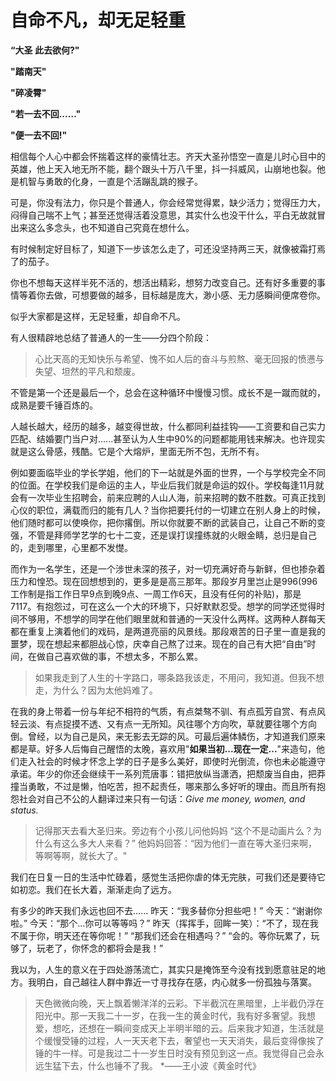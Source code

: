 # 自命不凡，却无足轻重

**“大圣 此去欲何?"**

**"踏南天"**

**"碎凌霄"**

**"若一去不回……"**

**"便一去不回!"**

相信每个人心中都会怀揣着这样的豪情壮志。齐天大圣孙悟空一直是儿时心目中的英雄，他上天入地无所不能，翻个跟头十万八千里，抖一抖威风，山崩地也裂。他是机智与勇敢的化身，一直是个活蹦乱跳的猴子。

可是，你没有法力，你只是个普通人，你会经常觉得累，缺少活力；觉得压力大，闷得自己喘不上气；甚至还觉得活着没意思，其实什么也没干什么，平白无故就冒出来这么多念头，也不知道自己究竟在想什么。

有时候制定好目标了，知道下一步该怎么走了，可还没坚持两三天，就像被霜打焉了的茄子。

你也不想每天这样半死不活的，想活出精彩，想努力改变自己。还有好多重要的事情等着你去做，可想要做的越多，目标越是庞大，渺小感、无力感瞬间便席卷你。

似乎大家都是这样，无足轻重，却自命不凡。

有人很精辟地总结了普通人的一生——分四个阶段：

> 心比天高的无知快乐与希望、愧不如人后的奋斗与煎熬、毫无回报的愤懑与失望、坦然的平凡和颓废。

不管是第一个还是最后一个，总会在这种循环中慢慢习惯。成长不是一蹴而就的，成熟是要千锤百炼的。

人越长越大，经历的越多，越变得世故，什么都同利益挂钩——工资要和自己实力匹配、结婚要门当户对......甚至认为人生中90%的问题都能用钱来解决。也许现实就是这么骨感，残酷。它是个大熔炉，里面无所不包，无所不有。

例如要面临毕业的学长学姐，他们的下一站就是外面的世界，一个与学校完全不同的位面。在学校我们是命运的主人，毕业后我们就是命运的奴仆。学校每逢11月就会有一次毕业生招聘会，前来应聘的人山人海，前来招聘的数不胜数。可真正找到心仪的职位，满载而归的能有几人？当你把要托付的一切建立在别人身上的时候，他们随时都可以使唤你，把你撂倒。所以你就要不断的武装自己，让自己不断的变强，不管是拜师学艺学的七十二变，还是误打误撞练就的火眼金睛，总归是自己的，走到哪里，心里都不发憷。

而作为一名学生，还是一个涉世未深的孩子，对一切充满好奇与新鲜，但也掺杂着压力和惶恐。现在回想想到的，更多是是高三那年。那段岁月里岂止是996(996工作制是指工作日早9点到晚9点、一周工作6天，且没有任何的补贴)，那是7117。有抱怨过，可在这么一个大的环境下，只好默默忍受。想学的同学还觉得时间不够用，不想学的同学在他们眼里就和普通的一天没什么两样。这两种人群每天都在重复上演着他们的戏码，是两道亮丽的风景线。那段艰苦的日子里一直是我的噩梦，现在想起来都胆战心惊，庆幸自己熬了过来。现在的自己有大把“自由”时间，在做自己喜欢做的事，不想太多，不那么累。

> 如果我走到了人生的十字路口，哪条路我该走，不用问，我知道。但我不想走，为什么？因为太他妈难了。

在我的身上带着一份与年纪不相符的气质，有点桀骜不驯、有点孤芳自赏、有点风轻云淡、有点捉摸不透、又有点一无所知。风往哪个方向吹，草就要往哪个方向倒。曾经，以为自己是风，来无影去无踪的风。可最后遍体鳞伤，才知道我们原来都是草。好多人后悔自己醒悟的太晚，喜欢用"**如果当初...现在一定...**"来造句，他们走入社会的时候才怀念上学的日子是多么美好，即使时光倒流，你也未必能遵守承诺。年少的你还会继续干一系列荒唐事：错把放纵当潇洒，把颓废当自由，把莽撞当勇敢，不过是懒，怕吃苦，担不起责任，哪来那么多好听的理由。而且所有抱怨社会对自己不公的人翻译过来只有一句话：*Give me money, women, and status.*

> 记得那天去看大圣归来。旁边有个小孩儿问他妈妈 “这个不是动画片么？为什么有这么多大人来看？” 他妈妈回答：“因为他们一直在等大圣归来啊，等啊等啊，就长大了。"

我们在日复一日的生活中忙碌着，感觉生活把你虐的体无完肤，可我们还是要待它如初恋。我们在长大着，渐渐走向了远方。

有多少的昨天我们永远也回不去......
昨天：“我多替你分担些吧！”
今天：“谢谢你啦。”
今天：“那个...你可以等等吗？”
昨天（挥挥手，回眸一笑）：“不了，现在我不属于你，明天还在等你呢！”
“那我们还会在相遇吗？”
“会的。等你玩累了，玩够了，玩老了，你怀念的都将会是我！”

<ClientOnly>
  <boy/>
</ClientOnly>

我以为，人生的意义在于四处游荡流亡，其实只是掩饰至今没有找到愿意驻足的地方。我明白，自己越往人群中靠近一寸寻找存在感，内心就多一份孤独与落寞。

> 天色微微向晚，天上飘着懒洋洋的云彩。下半截沉在黑暗里，上半截仍浮在阳光中。那一天我二十一岁，在我一生的黄金时代，我有好多奢望。我想爱，想吃，还想在一瞬间变成天上半明半暗的云。后来我才知道，生活就是个缓慢受锤的过程，人一天天老下去，奢望也一天天消失，最后变得像挨了锤的牛一样。可是我过二十一岁生日时没有预见到这一点。我觉得自己会永远生猛下去，什么也锤不了我。 *——王小波《黄金时代》
